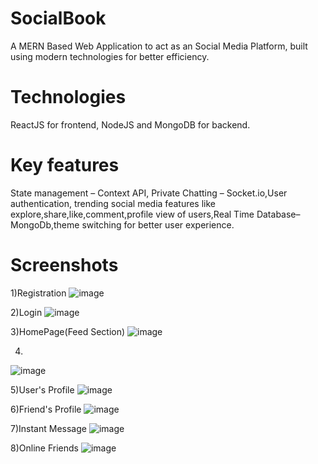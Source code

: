 # SocialBook
A MERN Based Web Application to act as an Social Media Platform, built using modern technologies for better efficiency.

# Technologies 
ReactJS for frontend,
NodeJS and MongoDB for backend.

# Key features 
State management – Context API, Private Chatting – Socket.io,User authentication, trending social media features like explore,share,like,comment,profile view of users,Real Time Database–MongoDb,theme switching for better user experience.

# Screenshots

1)Registration
![image](https://user-images.githubusercontent.com/72505248/178218876-aeb322f7-ca49-4292-99ee-d3e4a07ab176.png)

2)Login
![image](https://user-images.githubusercontent.com/72505248/178219157-9f297374-ef8c-486e-b1af-b1bb8e8244c4.png)

3)HomePage(Feed Section)
![image](https://user-images.githubusercontent.com/72505248/178219612-56cf7d0b-3677-4983-958b-ed52a3338fe3.png)

4)
![image](https://user-images.githubusercontent.com/72505248/178219670-7787a617-e7eb-4d76-beb4-22ed3f97334d.png)

5)User's Profile
![image](https://user-images.githubusercontent.com/72505248/178220484-bf610a48-cb6e-4f06-a743-0e569cec453a.png)

6)Friend's Profile
![image](https://user-images.githubusercontent.com/72505248/178221424-ed2ba03f-bdb9-4af2-a344-fd349ff7c4e6.png)

7)Instant Message
![image](https://user-images.githubusercontent.com/72505248/178221504-3349f216-564f-4f59-aa3d-add04c7087f9.png)

8)Online Friends
![image](https://user-images.githubusercontent.com/72505248/178221952-91bc66ae-de54-4cae-b9e8-3b696e716329.png)
